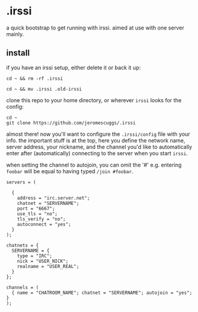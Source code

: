 # .irssi

a quick bootstrap to get running with irssi. aimed at use with one server mainly. 

## install 

if you have an irssi setup, either delete it or back it up: 

```
cd ~ && rm -rf .irssi 
```

```
cd ~ && mv .irssi .old-irssi
```

clone this repo to your home directory, or wherever `irssi` looks for the config:

```
cd ~
git clone https://github.com/jeromescuggs/.irssi 
```

almost there! now you'll want to configure the `.irssi/config` file with your info. the important stuff is at the top, here you define the network name, server address, your nickname, and the channel you'd like to automatically enter after (automatically) connecting to the server when you start `irssi`.

when setting the channel to autojoin, you can omit the '#' e.g. entering `foobar` will be equal to having typed `/join #foobar`.

```
servers = (

  {
    address = "irc.server.net";
    chatnet = "SERVERNAME";
    port = "6667";
    use_tls = "no";
    tls_verify = "no";
    autoconnect = "yes";
  }
);

chatnets = {
  SERVERNAME = {
    type = "IRC";
    nick = "USER_NICK";
    realname = "USER_REAL";
  }
};

channels = (
  { name = "CHATROOM_NAME"; chatnet = "SERVERNAME"; autojoin = "yes"; }
);
```
